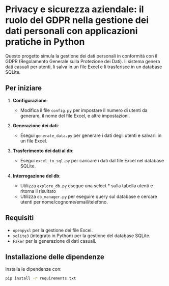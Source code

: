 # Privacy e sicurezza aziendale: il ruolo del GDPR nella gestione dei dati personali con applicazioni pratiche in Python

Questo progetto simula la gestione dei dati personali in conformità con il GDPR (Regolamento Generale sulla Protezione dei Dati). Il sistema genera dati casuali per utenti, li salva in un file Excel e li trasferisce in un database SQLite.

## Per iniziare

1. **Configurazione**:
   - Modifica il file `config.py` per impostare il numero di utenti da generare, il nome del file Excel, e altre impostazioni.

2. **Generazione dei dati**:
   - Esegui `generate_data.py` per generare i dati degli utenti e salvarli in un file Excel.

3. **Trasferimento dei dati al db**:
   - Esegui `excel_to_sql.py` per caricare i dati dal file Excel nel database SQLite.

4. **Interrogazione del db**:
   - Utilizza `explore_db.py` esegue una select * sulla tabella utenti e ritorna il risultato 
   - Utilizza `db_manager.py` per eseguire query sul database e cercare utenti per nome/cognome/email/telefono.

## Requisiti

- `openpyxl` per la gestione dei file Excel.
- `sqlite3` (integrato in Python) per la gestione del database SQLite.
- `Faker` per la generazione di dati casuali.

## Installazione delle dipendenze

Installa le dipendenze con:

```bash
pip install -r requirements.txt